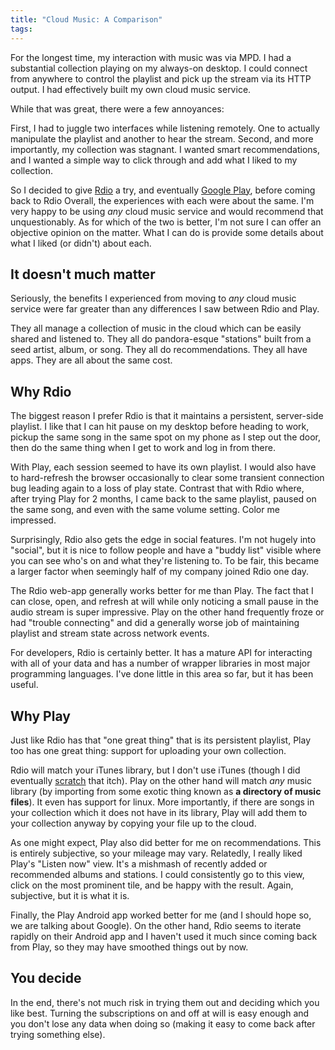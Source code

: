 ```yaml
---
title: "Cloud Music: A Comparison"
tags:
---
```


For the longest time, my interaction with music was via MPD. I had a 
substantial collection playing on my always-on desktop. I could connect 
from anywhere to control the playlist and pick up the stream via its 
HTTP output. I had effectively built my own cloud music service.

While that was great, there were a few annoyances:

First, I had to juggle two interfaces while listening remotely. One to 
actually manipulate the playlist and another to hear the stream. Second, 
and more importantly, my collection was stagnant. I wanted smart 
recommendations, and I wanted a simple way to click through and add what 
I liked to my collection.

So I decided to give [Rdio][] a try, and eventually [Google Play][play], 
before coming back to Rdio Overall, the experiences with each were 
about the same. I'm very happy to be using *any* cloud music service and 
would recommend that unquestionably. As for which of the two is better, 
I'm not sure I can offer an objective opinion on the matter. What I can 
do is provide some details about what I liked (or didn't) about each.

[rdio]: http://rdio.com
[play]: https://play.google.com/music

## It doesn't much matter

Seriously, the benefits I experienced from moving to *any* cloud music 
service were far greater than any differences I saw between Rdio and 
Play.

They all manage a collection of music in the cloud which can be easily 
shared and listened to. They all do pandora-esque "stations" built from 
a seed artist, album, or song. They all do recommendations. They all 
have apps. They are all about the same cost.

## Why Rdio

The biggest reason I prefer Rdio is that it maintains a persistent, 
server-side playlist. I like that I can hit pause on my desktop before 
heading to work, pickup the same song in the same spot on my phone as I 
step out the door, then do the same thing when I get to work and log in 
from there.

With Play, each session seemed to have its own playlist. I would also 
have to hard-refresh the browser occasionally to clear some transient 
connection bug leading again to a loss of play state. Contrast that with 
Rdio where, after trying Play for 2 months, I came back to the same 
playlist, paused on the same song, and even with the same volume 
setting. Color me impressed.

Surprisingly, Rdio also gets the edge in social features. I'm not hugely 
into "social", but it is nice to follow people and have a "buddy list" 
visible where you can see who's on and what they're listening to. To be 
fair, this became a larger factor when seemingly half of my company 
joined Rdio one day.

The Rdio web-app generally works better for me than Play. The fact that 
I can close, open, and refresh at will while only noticing a small pause 
in the audio stream is super impressive. Play on the other hand 
frequently froze or had "trouble connecting" and did a generally worse 
job of maintaining playlist and stream state across network events.

For developers, Rdio is certainly better. It has a mature API for 
interacting with all of your data and has a number of wrapper libraries 
in most major programming languages. I've done little in this area so 
far, but it has been useful.

## Why Play

Just like Rdio has that "one great thing" that is its persistent 
playlist, Play too has one great thing: support for uploading your own 
collection.

Rdio will match your iTunes library, but I don't use iTunes (though I 
did eventually [scratch][rdin] that itch). Play on the other hand will 
match *any* music library (by importing from some exotic thing known as 
**a directory of music files**). It even has support for linux. More 
importantly, if there are songs in your collection which it does not 
have in its library, Play will add them to your collection anyway by 
copying your file up to the cloud.

[rdin]: https://github.com/pbrisbin/rdin

As one might expect, Play also did better for me on recommendations. 
This is entirely subjective, so your mileage may vary. Relatedly, I 
really liked Play's "Listen now" view. It's a mishmash of recently added 
or recommended albums and stations. I could consistently go to this 
view, click on the most prominent tile, and be happy with the result. 
Again, subjective, but it is what it is.

Finally, the Play Android app worked better for me (and I should hope 
so, we are talking about Google). On the other hand, Rdio seems to 
iterate rapidly on their Android app and I haven't used it much since 
coming back from Play, so they may have smoothed things out by now.

## You decide

In the end, there's not much risk in trying them out and deciding which 
you like best. Turning the subscriptions on and off at will is easy 
enough and you don't lose any data when doing so (making it easy to come 
back after trying something else).
